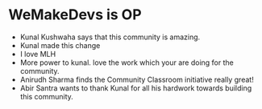 # WeMakeDevs is OP

-   Kunal Kushwaha says that this community is amazing.
-   Kunal made this change
-   I love MLH
-   More power to kunal. love the work which your are doing for the community.
-   Anirudh Sharma finds the Community Classroom initiative really great!
-   Abir Santra wants to thank Kunal for all his hardwork towards building this community.
